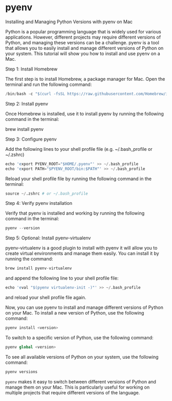# pyenv

Installing and Managing Python Versions with pyenv on Mac

Python is a popular programming language that is widely used for various applications. However, different projects may require different versions of Python, and managing these versions can be a challenge. pyenv is a tool that allows you to easily install and manage different versions of Python on your system. This tutorial will show you how to install and use pyenv on a Mac.

Step 1: Install Homebrew

The first step is to install Homebrew, a package manager for Mac. Open the terminal and run the following command:

```s
/bin/bash -c "$(curl -fsSL https://raw.githubusercontent.com/Homebrew/install/master/install.sh)"
```

Step 2: Install pyenv

Once Homebrew is installed, use it to install pyenv by running the following command in the terminal:

brew install pyenv

Step 3: Configure pyenv

Add the following lines to your shell profile file (e.g. ~/.bash_profile or ~/.zshrc)

```s
echo 'export PYENV_ROOT="$HOME/.pyenv"' >> ~/.bash_profile
echo 'export PATH="$PYENV_ROOT/bin:$PATH"' >> ~/.bash_profile
```

Reload your shell profile file by running the following command in the terminal:

```s
source ~/.zshrc # or ~/.bash_profile
```

Step 4: Verify pyenv installation

Verify that pyenv is installed and working by running the following command in the terminal:

```s
pyenv --version
```

Step 5: Optional: Install pyenv-virtualenv

pyenv-virtualenv is a good plugin to install with pyenv it will allow you to create virtual environments and manage them easily. You can install it by running the command:

```s
brew install pyenv-virtualenv
```

and append the following line to your shell profile file:

```s
echo 'eval "$(pyenv virtualenv-init -)"' >> ~/.bash_profile
```

and reload your shell profile file again.

Now, you can use pyenv to install and manage different versions of Python on your Mac. To install a new version of Python, use the following command:

```s
pyenv install <version>
```

To switch to a specific version of Python, use the following command:

```s
pyenv global <version>
```

To see all available versions of Python on your system, use the following command:

```s
pyenv versions
```

`pyenv` makes it easy to switch between different versions of Python and manage them on your Mac. This is particularly useful for working on multiple projects that require different versions of the language.
